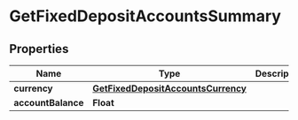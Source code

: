 
# GetFixedDepositAccountsSummary

## Properties
Name | Type | Description | Notes
------------ | ------------- | ------------- | -------------
**currency** | [**GetFixedDepositAccountsCurrency**](GetFixedDepositAccountsCurrency.md) |  |  [optional]
**accountBalance** | **Float** |  |  [optional]



